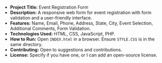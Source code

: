 - **Project Title:** Event Registration Form  
- **Description:** A responsive web form for event registration with form validation and a user-friendly interface.  
- **Features:** Name, Email, Phone, Address, State, City, Event Selection, Additional Comments, Form Validation.  
- **Technologies Used:** HTML, CSS, JavaScript, PHP.  
- **How to Run:** Open `INDEX.html` in a browser. Ensure `STYLE.CSS` is in the same directory.  
- **Contributing:** Open to suggestions and contributions.  
- **License:** Specify if you have one, or I can add an open-source license.  
